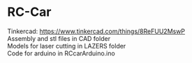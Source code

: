 # RC-Car

Tinkercad: https://www.tinkercad.com/things/8ReFUU2MswP  
Assembly and stl files in CAD folder  
Models for laser cutting in LAZERS folder  
Code for arduino in RCcarArduino.ino  
